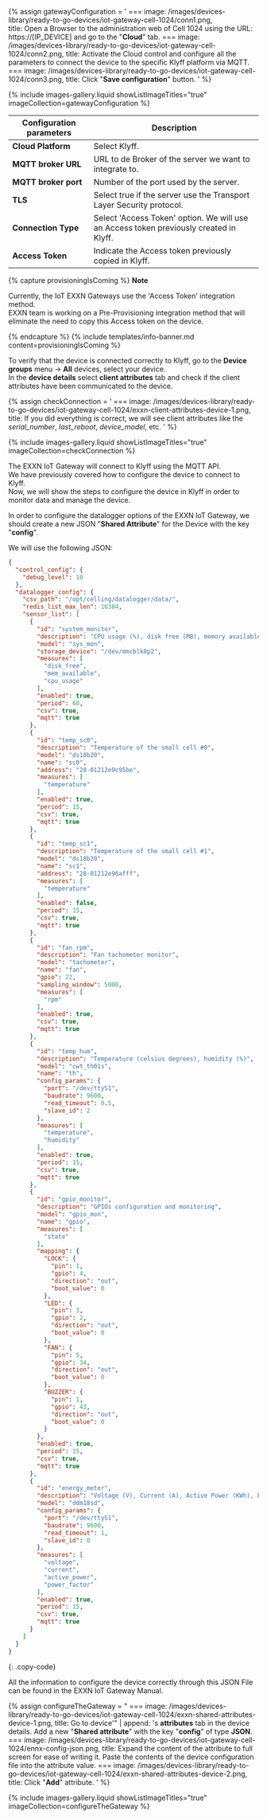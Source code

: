 
{% assign gatewayConfiguration = '
    ===
        image: /images/devices-library/ready-to-go-devices/iot-gateway-cell-1024/conn1.png,  
        title: Open a Browser to the administration web of Cell 1024 using the URL: https://[IP_DEVICE] and go to the "<b>Cloud</b>" tab.
    ===
        image: /images/devices-library/ready-to-go-devices/iot-gateway-cell-1024/conn2.png,
        title: Activate the Cloud control and configure all the parameters to connect the device to the specific Klyff platform via MQTT.
    ===
        image: /images/devices-library/ready-to-go-devices/iot-gateway-cell-1024/conn3.png,
        title: Click "<b>Save configuration</b>" button.
'
%}  

{% include images-gallery.liquid showListImageTitles="true" imageCollection=gatewayConfiguration %}

| Configuration parameters | Description |
|-|-|
|**Cloud Platform**| Select Klyff. |
|**MQTT broker URL**| URL to de Broker of the server we want to integrate to. |
|**MQTT broker port**| Number of the port used by the server. |
|**TLS**| Select true if the server use the Transport Layer Security protocol. |
|**Connection Type**| Select 'Access Token' option. We will use an Access token previously created in Klyff. |
|**Access Token**| Indicate the Access token previously copied in Klyff. |

{% capture provisioningIsComing %}
**Note**

Currently, the IoT EXXN Gateways use the 'Access Token' integration method.  
EXXN team is working on a Pre-Provisioning integration method that will eliminate the need to copy this Access token on the device.  

{% endcapture %}
{% include templates/info-banner.md content=provisioningIsComing %}

To verify that the device is connected correctly to Klyff, go to the **Device groups** menu -> **All** devices, select your device.  
In the **device details** select **client attributes** tab and check if the client attributes have been communicated to the device.  

{% assign checkConnection = '
    ===
        image: /images/devices-library/ready-to-go-devices/iot-gateway-cell-1024/exxn-client-attributes-device-1.png,
        title: If you did everything is correct, we will see client attributes like the <i>serial_number</i>, <i>last_reboot</i>, <i>device_model</i>, etc.
'
%}

{% include images-gallery.liquid showListImageTitles="true" imageCollection=checkConnection %}

The EXXN IoT Gateway will connect to Klyff using the MQTT API.  
We have previously covered how to configure the device to connect to Klyff.  
Now, we will show the steps to configure the device in Klyff in order to monitor data and manage the device.  

In order to configure the datalogger options of the EXXN IoT Gateway, we should create a new JSON "**Shared Attribute**" for the Device with the key "**config**".  

We will use the following JSON:

```json
{
  "control_config": {
    "debug_level": 10
  },
  "datalogger_config": {
    "csv_path": "/opt/celling/datalogger/data/",
    "redis_list_max_len": 16384,
    "sensor_list": [
      {
        "id": "system_monitor",
        "description": "CPU usage (%), disk free (MB), memory available (MB)",
        "model": "sys_mon",
        "storage_device": "/dev/mmcblk0p2",
        "measures": [
          "disk_free",
          "mem_available",
          "cpu_usage"
        ],
        "enabled": true,
        "period": 60,
        "csv": true,
        "mqtt": true
      },
      {
        "id": "temp_sc0",
        "description": "Temperature of the small cell #0",
        "model": "ds18b20",
        "name": "sc0",
        "address": "28-01212e9c95be",
        "measures": [
          "temperature"
        ],
        "enabled": true,
        "period": 15,
        "csv": true,
        "mqtt": true
      },
      {
        "id": "temp_sc1",
        "description": "Temperature of the small cell #1",
        "model": "ds18b20",
        "name": "sc1",
        "address": "28-01212e96afff",
        "measures": [
          "temperature"
        ],
        "enabled": false,
        "period": 15,
        "csv": true,
        "mqtt": true
      },
      {
        "id": "fan_rpm",
        "description": "Fan tachometer monitor",
        "model": "tachometer",
        "name": "fan",
        "gpio": 22,
        "sampling_window": 5000,
        "measures": [
          "rpm"
        ],
        "enabled": true,
        "csv": true,
        "mqtt": true
      },
      {
        "id": "temp_hum",
        "description": "Temperature (celsius degrees), humidity (%)",
        "model": "cwt_th01s",
        "name": "th",
        "config_params": {
          "port": "/dev/ttyS1",
          "baudrate": 9600,
          "read_timeout": 0.5,
          "slave_id": 2
        },
        "measures": [
          "temperature",
          "humidity"
        ],
        "enabled": true,
        "period": 15,
        "csv": true,
        "mqtt": true
      },
      {
        "id": "gpio_monitor",
        "description": "GPIOs configuration and monitoring",
        "model": "gpio_mon",
        "name": "gpio",
        "measures": [
          "state"
        ],
        "mapping": {
          "LOCK": {
            "pin": 1,
            "gpio": 4,
            "direction": "out",
            "boot_value": 0
          },
          "LED": {
            "pin": 3,
            "gpio": 2,
            "direction": "out",
            "boot_value": 0
          },
          "FAN": {
            "pin": 5,
            "gpio": 34,
            "direction": "out",
            "boot_value": 0
          },
          "BUZZER": {
            "pin": 1,
            "gpio": 43,
            "direction": "out",
            "boot_value": 0
          }
        },
        "enabled": true,
        "period": 15,
        "csv": true,
        "mqtt": true
      },
      {
        "id": "energy_meter",
        "description": "Voltage (V), Current (A), Active Power (KWh), Power Factor",
        "model": "ddm18sd",
        "config_params": {
          "port": "/dev/ttyS1",
          "baudrate": 9600,
          "read_timeout": 1,
          "slave_id": 0
        },
        "measures": [
          "voltage",
          "current",
          "active_power",
          "power_factor"
        ],
        "enabled": true,
        "period": 15,
        "csv": true,
        "mqtt": true
      }
    ]
  }
}
```
{: .copy-code}

All the information to configure the device correctly through this JSON File can be found in the EXXN IoT Gateway Manual.

{% assign configureTheGateway = "
    ===
        image: /images/devices-library/ready-to-go-devices/iot-gateway-cell-1024/exxn-shared-attributes-device-1.png,
        title: Go to device'" | append: 's <b>attributes</b> tab in the device details. Add a new "<b>Shared attribute</b>" with the key "<b>config</b>" of type <b>JSON</b>.
    ===
        image: /images/devices-library/ready-to-go-devices/iot-gateway-cell-1024/ennx-config-json.png,
        title: Expand the content of the attribute to full screen for ease of writing it. Paste the contents of the device configuration file into the attribute value.
    ===
        image: /images/devices-library/ready-to-go-devices/iot-gateway-cell-1024/exxn-shared-attributes-device-2.png,
        title: Click "<b>Add</b>" attribute.
'
%}

{% include images-gallery.liquid showListImageTitles="true" imageCollection=configureTheGateway %}


